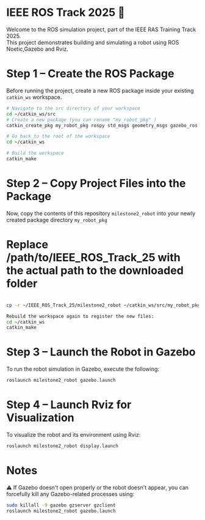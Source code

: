 # IEEE ROS Track 2025 🚀

Welcome to the ROS simulation project, part of the IEEE RAS Training Track 2025.  
This project demonstrates building and simulating a robot using ROS Noetic,Gazebo and Rviz.

# Step 1 – Create the ROS Package
Before running the project, create a new ROS package inside your existing `catkin_ws` workspace.
```bash
# Navigate to the src directory of your workspace
cd ~/catkin_ws/src
# Create a new package (you can rename "my_robot_pkg" )
catkin_create_pkg my_robot_pkg rospy std_msgs geometry_msgs gazebo_ros

# Go back to the root of the workspace
cd ~/catkin_ws

# Build the workspace
catkin_make
```
# Step 2 – Copy Project Files into the Package
Now, copy the contents of this repository `milestone2_robot` into your newly created package directory `my_robot_pkg`
# Replace /path/to/IEEE_ROS_Track_25 with the actual path to the downloaded folder
```bash

cp -r ~/IEEE_ROS_Track_25/milestone2_robot ~/catkin_ws/src/my_robot_pkg/
```
```bash
Rebuild the workspace again to register the new files:
cd ~/catkin_ws
catkin_make
```
# Step 3 – Launch the Robot in Gazebo
To run the robot simulation in Gazebo, execute the following:
```bash
roslaunch milestone2_robot gazebo.launch 
```

# Step 4 – Launch Rviz for Visualization
To visualize the robot and its environment using Rviz:
```bash
roslaunch milestone2_robot display.launch 
```
# Notes
⚠️ If Gazebo doesn't open properly or the robot doesn't appear, you can forcefully kill any Gazebo-related processes using:
``` bash
sudo killall -9 gazebo gzserver gzclient
roslaunch milestone2_robot gazebo.launch
```
